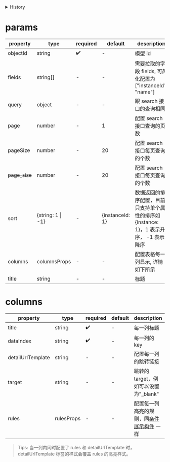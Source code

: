 [//]: # "business-bricks/cmdb-instances/highlight-table.ts"

<details>
<summary>History</summary>

| Version | Change                      |
| ------- | --------------------------- |
| 1.11.2  | `pageSize` 代替 `page_size` |

</details>

# params

| property             | type              | required | default         | description                                                                           |
| -------------------- | ----------------- | -------- | --------------- | ------------------------------------------------------------------------------------- |
| objectId             | string            | ✔️       | -               | 模型 id                                                                               |
| fields               | string[]          | -️       | -               | 需要拉取的字段 fields, 可简化配置为 ["instanceId", "name"]                            |
| query                | object            | -        | -               | 跟 search 接口的查询相同                                                              |
| page                 | number            | -        | 1               | 配置 search 接口查询的页数                                                            |
| pageSize             | number            | -        | 20              | 配置 search 接口每页查询的个数                                                        |
| <del>page_size</del> | number            | -        | 20              | 配置 search 接口每页查询的个数                                                        |
| sort                 | {string: 1 \| -1} | -        | {instanceId: 1} | 数据返回的排序配置，目前只支持单个属性的排序如{instance: 1}，1 表示升序， -1 表示降序 |
| columns              | columnsProps      | -        | -               | 配置表格每一列显示, 详情如下所示                                                      |
| title                | string            | -        | -               | 标题                                                                                  |

# columns

| property          | type       | required | default | description                                                                                                              |
| ----------------- | ---------- | -------- | ------- | ------------------------------------------------------------------------------------------------------------------------ |
| title             | string     | ✔️       | -       | 每一列标题                                                                                                               |
| dataIndex         | string     | ✔️       | -       | 每一列的 key                                                                                                             |
| detailUrlTemplate | string     | -️       | -       | 配置每一列的跳转链接                                                                                                     |
| target            | string     | -️       | -       | 跳转的 target，例如可以设置为"\_blank"                                                                                   |
| rules             | rulesProps | -️       | -       | 配置每一列高亮的规则，同[条件展示构件](developers/brick-book/brick/presentational-bricks.brick-conditional-display) 一样 |

> Tips: 当一列内同时配置了 rules 和 detailUrlTemplate 时，detailUrlTemplate 标签的样式会覆盖 rules 的高亮样式。
